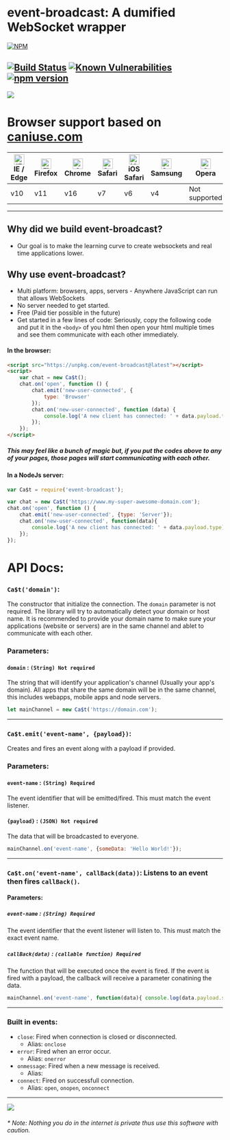 # event-broadcast: A dumified WebSocket wrapper

[![NPM](https://nodei.co/npm/event-broadcast.png)](https://nodei.co/npm/event-broadcast/)

[![Build Status](https://travis-ci.org/jhasselbring/event-broadcast.svg?branch=master)](https://travis-ci.org/jhasselbring/event-broadcast)
[![Known Vulnerabilities](https://snyk.io/test/github/jhasselbring/event-broadcast/badge.svg)](https://snyk.io/test/github/jhasselbring/event-broadcast)
[![npm version](https://badge.fury.io/js/event-broadcast.svg)](https://badge.fury.io/js/event-broadcast)
---
[![](https://www.paypalobjects.com/en_US/i/btn/btn_donateCC_LG.gif)](https://www.paypal.com/cgi-bin/webscr?cmd=_s-xclick&hosted_button_id=D48QW7L3UGUK2)
# Browser support based on [caniuse.com](https://caniuse.com/#search=webSocket)
| [<img src="https://raw.githubusercontent.com/alrra/browser-logos/master/src/edge/edge_48x48.png" alt="IE / Edge" width="24px" height="24px" />](http://godban.github.io/browsers-support-badges/)</br>IE / Edge | [<img src="https://raw.githubusercontent.com/alrra/browser-logos/master/src/firefox/firefox_48x48.png" alt="Firefox" width="24px" height="24px" />](http://godban.github.io/browsers-support-badges/)</br>Firefox | [<img src="https://raw.githubusercontent.com/alrra/browser-logos/master/src/chrome/chrome_48x48.png" alt="Chrome" width="24px" height="24px" />](http://godban.github.io/browsers-support-badges/)</br>Chrome | [<img src="https://raw.githubusercontent.com/alrra/browser-logos/master/src/safari/safari_48x48.png" alt="Safari" width="24px" height="24px" />](http://godban.github.io/browsers-support-badges/)</br>Safari | [<img src="https://raw.githubusercontent.com/alrra/browser-logos/master/src/safari-ios/safari-ios_48x48.png" alt="iOS Safari" width="24px" height="24px" />](http://godban.github.io/browsers-support-badges/)</br>iOS Safari | [<img src="https://raw.githubusercontent.com/alrra/browser-logos/master/src/samsung-internet/samsung-internet_48x48.png" alt="Samsung" width="24px" height="24px" />](http://godban.github.io/browsers-support-badges/)</br>Samsung | [<img src="https://raw.githubusercontent.com/alrra/browser-logos/master/src/opera/opera_48x48.png" alt="Opera" width="24px" height="24px" />](http://godban.github.io/browsers-support-badges/)</br>Opera |
| --------- | --------- | --------- | --------- | --------- | --------- | --------- |
| v10| v11| v16| v7| v6| v4| Not supported
---

## Why did we build event-broadcast?
*  Our goal is to make the learning curve to create websockets and real time applications lower. 

## Why use event-broadcast?
*  Multi platform: browsers, apps, servers - Anywhere JavaScript can run that allows WebSockets
*  No server needed to get started.
*  Free (Paid tier possible in the future)
*  Get started in a few lines of code:  Seriously, copy the following code and put it in the `<body>` of you html then open your html multiple times and see them communicate with each other immediately.

#### In the browser:
````html
<script src="https://unpkg.com/event-broadcast@latest"></script>
<script>
    var chat = new Ca$t();
    chat.on('open', function () {
        chat.emit('new-user-connected', {
            type: 'Browser'
        });
        chat.on('new-user-connected', function (data) {
            console.log('A new client has connected: ' + data.payload.type)
        });
    });
</script>
````
##### This may feel like a bunch of magic but, if you put the codes above to any of your pages, those pages will start communicating with each other.

#### In a NodeJs server:
````js
var Ca$t = require('event-broadcast');

var chat = new Ca$t('https://www.my-super-awesome-domain.com');
chat.on('open', function () {
    chat.emit('new-user-connected', {type: 'Server'});
    chat.on('new-user-connected', function(data){
        console.log('A new client has connected: ' + data.payload.type)
    });
});
````
# API Docs:
### `Ca$t('domain')`:
The constructor that initialize the connection. The `domain` parameter is not required.  The library will try to automatically detect your domain or host name.  It is recommended to provide your domain name to make sure your applications (website or servers) are in the same channel and ablet to communicate with each other.
### Parameters:
#### `domain` : `(String) Not required`
The string that will identify your application's channel (Usually your app's domain).  All apps that share the same domain will be in the same channel, this includes webapps, mobile apps and node servers.
````javascript
let mainChannel = new Ca$t('https://domain.com');
````
---
### `Ca$t.emit('event-name', {payload})`:
Creates and fires an event along with a payload if provided.
### Parameters:
#### `event-name` : `(String) Required`
The event identifier that will be emitted/fired.  This must match the event listener.
#### `{payload}` : `(JSON) Not required`
The data that will be broadcasted to everyone.
````javascript
mainChannel.on('event-name', {someData: 'Hello World!'});
````
---
### `Ca$t.on('event-name', callBack(data))`: Listens to an event then fires `callBack()`.
#### Parameters:

##### `event-name` : `(String) Required`
The event identifier that the event listener will listen to.  This must match the exact event name.

##### `callBack(data)` : `(callable function) Required`
The function that will be executed once the event is fired.  If the event is fired with a payload, the callback will receive a parameter conatining the data.
````javascript
mainChannel.on('event-name', function(data){ console.log(data.payload.someData)});
````
---
### Built in events:
* `close`: Fired when connection is closed or disconnected.
    * Alias: `onclose`
* `error`: Fired when an error occur.
    * Alias: `onerror`
* `onmessage`: Fired when a new message is received.
    * Alias:
* `connect`: Fired on successfull connection.
    * Alias: `open`, `onopen`, `onconnect`
---
[![](https://www.paypalobjects.com/en_US/i/btn/btn_donateCC_LG.gif)](https://www.paypal.com/cgi-bin/webscr?cmd=_s-xclick&hosted_button_id=D48QW7L3UGUK2)

###### * Note:  Nothing you do in the internet is private thus use this software with caution.